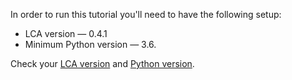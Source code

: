 In order to run this tutorial you'll need to have the following setup:

- LCA version — 0.4.1
- Minimum Python version — 3.6.

Check your [LCA version](/install#check-lca-version) and [Python version](/install#check-python-version).